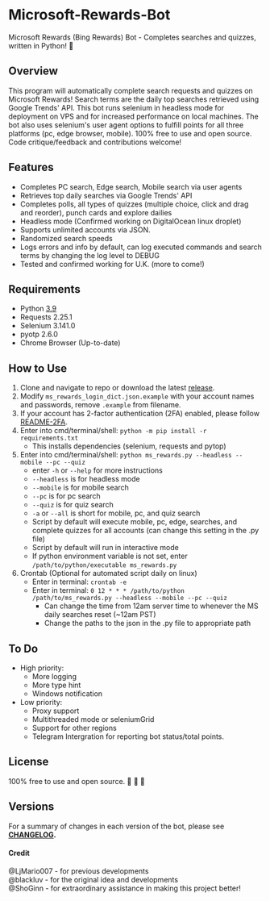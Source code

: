 # Microsoft-Rewards-Bot

Microsoft Rewards (Bing Rewards) Bot - Completes searches and quizzes, written in Python! :raised_hands:

## Overview

This program will automatically complete search requests and quizzes on Microsoft Rewards! Search terms are the daily top searches retrieved using Google Trends' API. This bot runs selenium in headless mode for deployment on VPS and for increased performance on local machines. The bot also uses selenium's user agent options to fulfill points for all three platforms (pc, edge browser, mobile). 100% free to use and open source. Code critique/feedback and contributions welcome!

## Features

- Completes PC search, Edge search, Mobile search via user agents
- Retrieves top daily searches via Google Trends' API
- Completes polls, all types of quizzes (multiple choice, click and drag and reorder), punch cards and explore dailies
- Headless mode (Confirmed working on DigitalOcean linux droplet)
- Supports unlimited accounts via JSON.
- Randomized search speeds
- Logs errors and info by default, can log executed commands and search terms by changing the log level to DEBUG
- Tested and confirmed working for U.K. (more to come!)

## Requirements

- Python          [3.9](https://www.python.org/downloads/)
- Requests        2.25.1
- Selenium        3.141.0
- pyotp           2.6.0
- Chrome Browser  (Up-to-date)

## How to Use

1.  Clone and navigate to repo or download the latest [release](https://github.com/tmxkn1/Microsoft-Rewards-Bot/releases).
2.  Modify `ms_rewards_login_dict.json.example` with your account names and passwords,
    remove `.example` from filename.
3.  If your account has 2-factor authentication (2FA) enabled, please follow [README-2FA](README-2FA.md).
4.  Enter into cmd/terminal/shell: `python -m pip install -r requirements.txt`
    - This installs dependencies (selenium, requests and pytop)
5.  Enter into cmd/terminal/shell: `python ms_rewards.py --headless --mobile --pc --quiz`
    - enter `-h` or `--help` for more instructions
    - `--headless` is for headless mode
    - `--mobile` is for mobile search
    - `--pc` is for pc search
    - `--quiz` is for quiz search
    - `-a` or `--all` is short for mobile, pc, and quiz search
    - Script by default will execute mobile, pc, edge, searches, and complete quizzes for all accounts (can change this setting in the .py file)
    - Script by default will run in interactive mode
    - If python environment variable is not set, enter `/path/to/python/executable ms_rewards.py`
6.  Crontab (Optional for automated script daily on linux)
    - Enter in terminal: `crontab -e`
    - Enter in terminal: `0 12 * * * /path/to/python /path/to/ms_rewards.py --headless --mobile --pc --quiz`
      - Can change the time from 12am server time to whenever the MS daily searches reset (~12am PST)
      - Change the paths to the json in the .py file to appropriate path

## To Do

- High priority:
  - More logging
  - More type hint
  - Windows notification
- Low priority:
  - Proxy support
  - Multithreaded mode or seleniumGrid
  - Support for other regions
  - Telegram Intergration for reporting bot status/total points.

## License

100% free to use and open source. :see_no_evil: :hear_no_evil: :speak_no_evil:

## Versions

For a summary of changes in each version of the bot, please see
**[CHANGELOG](CHANGELOG.md).**

#### Credit

@LjMario007 - for previous developments<br />
@blackluv - for the original idea and developments<br />
@ShoGinn - for extraordinary assistance in making this project better!
